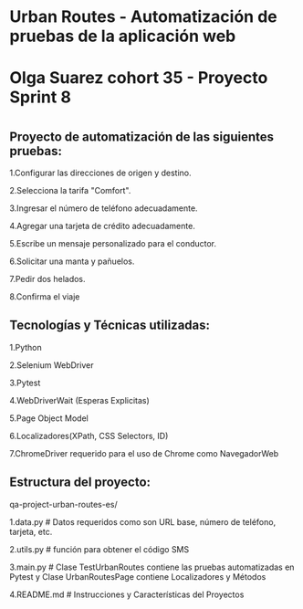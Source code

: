 # Urban Routes - Automatización de pruebas de la aplicación web



# Olga Suarez cohort 35 - Proyecto Sprint 8

# 

## Proyecto de automatización de las siguientes pruebas:

1.Configurar las direcciones de origen y destino.

2.Selecciona la tarifa "Comfort".

3.Ingresar el número de teléfono adecuadamente.

4.Agregar una tarjeta de crédito adecuadamente.

5.Escribe un mensaje personalizado para el conductor.

6.Solicitar una manta y pañuelos.

7.Pedir dos helados.

8.Confirma el viaje 





## Tecnologías y Técnicas utilizadas:

1.Python

2.Selenium WebDriver

3.Pytest

4.WebDriverWait (Esperas Explicitas)

5.Page Object Model

6.Localizadores(XPath, CSS Selectors, ID)

7.ChromeDriver requerido para el uso de Chrome como NavegadorWeb





## Estructura del proyecto:

qa-project-urban-routes-es/



1\.data.py                 # Datos requeridos como son URL base, número de teléfono, tarjeta, etc.

2\.utils.py    		  # función para obtener el código SMS

3.main.py                 # Clase TestUrbanRoutes contiene las pruebas automatizadas en Pytest y Clase UrbanRoutesPage contiene Localizadores y Métodos 

4\.README.md               # Instrucciones y Características del Proyectos






